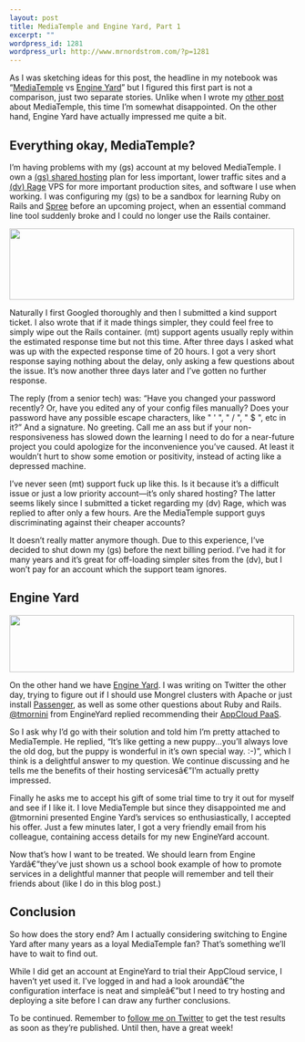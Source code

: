 ```yaml
--- 
layout: post
title: MediaTemple and Engine Yard, Part 1
excerpt: ""
wordpress_id: 1281
wordpress_url: http://www.mrnordstrom.com/?p=1281
---
```

<p>As I was sketching ideas for this post, the headline in my notebook was &ldquo;<a href="http://www.mediatemple.net/">MediaTemple</a> vs <a href="http://www.engineyard.com/">Engine Yard</a>&rdquo; but I figured this first part is not a comparison, just two separate stories. Unlike when I wrote my <a href="http://www.mrnordstrom.com/2010/02/21/a-love-letter-to-mediatemple/">other post</a> about MediaTemple, this time I&rsquo;m somewhat disappointed. On the other hand, Engine Yard have actually impressed me quite a bit.</p>
<!--more-->
<h2>Everything okay, MediaTemple?</h2>

<p>I&rsquo;m having problems with my (gs) account at my beloved MediaTemple. I own a <a href="http://mediatemple.net/webhosting/gs/">(gs) shared hosting</a> plan for less important, lower traffic sites and a <a href="http://mediatemple.net/webhosting/dv/">(dv) Rage</a> VPS for more important production sites, and software I use when working. I was configuring my (gs) to be a sandbox for learning Ruby on Rails and <a href="http://spreecommerce.com">Spree</a> before an upcoming project, when an essential command line tool suddenly broke and I could no longer use the Rails container.</p>

<img src="http://www.mrnordstrom.com/wp-content/uploads/2010/08/mr_promise.png" alt="" title="MediaTemple Support Promise" width="500" height="125" class="alignnone size-full wp-image-1283" />

<p>Naturally I first Googled thoroughly and then I submitted a kind support ticket. I also wrote that if it made things simpler, they could feel free to simply wipe out the Rails container. (mt) support agents usually reply within the estimated response time but not this time. After three days I asked what was up with the expected response time of 20 hours. I got a very short response saying nothing about the delay, only asking a few questions about the issue. It&rsquo;s now another three days later and I&rsquo;ve gotten no further response.</p>

<p>The reply (from a senior tech) was: &ldquo;Have you changed your password recently? Or, have you edited any of your config files manually? Does your password have any possible escape characters, like &quot; &#x27; &quot;, &quot; / &quot;, &quot; $ &quot;, etc in it?&rdquo; And a signature. No greeting. Call me an ass but if your non-responsiveness has slowed down the learning I need to do for a near-future project you could apologize for the inconvenience you&rsquo;ve caused. At least it wouldn&rsquo;t hurt to show some emotion or positivity, instead of acting like a depressed machine.</p>

<p>I&rsquo;ve never seen (mt) support fuck up like this. Is it because it&rsquo;s a difficult issue or just a low priority account&mdash;it&rsquo;s only shared hosting? The latter seems likely since I submitted a ticket regarding my (dv) Rage, which was replied to after only a few hours. Are the MediaTemple support guys discriminating against their cheaper accounts?</p>

<p>It doesn&rsquo;t really matter anymore though. Due to this experience, I&rsquo;ve decided to shut down my (gs) before the next billing period. I&rsquo;ve had it for many years and it&rsquo;s great for off-loading simpler sites from the (dv), but I won&rsquo;t pay for an account which the support team ignores.</p>

<h2>Engine Yard</h2>

<img src="http://www.mrnordstrom.com/wp-content/uploads/2010/08/engine_yard.png" alt="" title="Engine Yard" width="500" height="100" class="alignnone size-full wp-image-1282" />


<p>On the other hand we have <a href="http://www.engineyard.com/">Engine Yard</a>. I was writing on Twitter the other day, trying to figure out if I should use Mongrel clusters with Apache or just install <a href="http://www.modrails.com/">Passenger</a>, as well as some other questions about Ruby and Rails. <a href="http://twitter.com/tmornini">@tmornini</a> from EngineYard replied recommending their <a href="http://www.engineyard.com/products/appcloud">AppCloud PaaS</a>.</p>

<p>So I ask why I&rsquo;d go with their solution and told him I&rsquo;m pretty attached to MediaTemple. He replied, &ldquo;It&rsquo;s like getting a new puppy...you&rsquo;ll always love the old dog, but the puppy is wonderful in it&rsquo;s own special way. :-)&rdquo;, which I think is a delightful answer to my question. We continue discussing and he tells me the benefits of their hosting servicesâ€”I&rsquo;m actually pretty impressed.</p>

<p>Finally he asks me to accept his gift of some trial time to try it out for myself and see if I like it. I love MediaTemple but since they disappointed me and @tmornini presented Engine Yard&rsquo;s services so enthusiastically, I accepted his offer. Just a few minutes later, I got a very friendly email from his colleague, containing access details for my new EngineYard account.</p>

<p>Now that&rsquo;s how I want to be treated. We should learn from Engine Yardâ€”they&rsquo;ve just shown us a school book example of how to promote services in a delightful manner that people will remember and tell their friends about (like I do in this blog post.)</p>

<h2>Conclusion</h2>

<p>So how does the story end? Am I actually considering switching to Engine Yard after many years as a loyal MediaTemple fan? That&rsquo;s something we&rsquo;ll have to wait to find out.</p>

<p>While I did get an account at EngineYard to trial their AppCloud service, I haven&rsquo;t yet used it. I&rsquo;ve logged in and had a look aroundâ€”the configuration interface is neat and simpleâ€”but I need to try hosting and deploying a site before I can draw any further conclusions.</p>

<p>To be continued. Remember to <a href="http://www.twitter.com/mrnordstrom">follow me on Twitter</a> to get the test results as soon as they&rsquo;re published. Until then, have a great week!</p>
